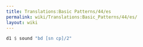 ```yaml
---
title: Translations:Basic Patterns/44/es
permalink: wiki/Translations:Basic_Patterns/44/es/
layout: wiki
---
```


``` Haskell
d1 $ sound "bd [sn cp]/2"
```
